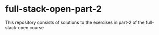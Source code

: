 # full-stack-open-part-2
This repository consists of solutions to the exercises in part-2 of the full-stack-open course
